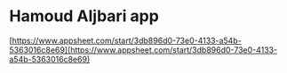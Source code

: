 # Hamoud Aljbari app

[https://www.appsheet.com/start/3db896d0-73e0-4133-a54b-5363016c8e69](https://www.appsheet.com/start/3db896d0-73e0-4133-a54b-5363016c8e69)
